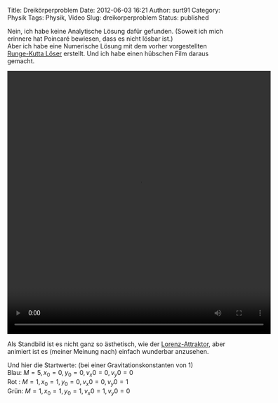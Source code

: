 Title: Dreikörperproblem
Date: 2012-06-03 16:21
Author: surt91
Category: Physik
Tags: Physik, Video
Slug: dreikorperproblem
Status: published

Nein, ich habe keine Analytische Lösung dafür gefunden. (Soweit ich mich
erinnere hat Poincaré bewiesen, dass es nicht lösbar ist.)  
Aber ich habe eine Numerische Lösung mit dem vorher vorgestellten
[Runge-Kutta Löser]({filename}/schmetterlingseffekt.md)
erstellt. Und ich habe einen hübschen Film daraus gemacht.

<video controls="controls" height="600" width="600">
<source src="vid/dreiKorper.mp4" type="video/mp4"></source>
<source src="vid/dreiKorper.webm" type="video/webm"></source>
</video>

Als Standbild ist es nicht ganz so ästhetisch, wie der
[Lorenz-Attraktor]({filename}/schmetterlingseffekt.md),
aber animiert ist es (meiner Meinung nach) einfach wunderbar anzusehen.

Und hier die Startwerte: (bei einer Gravitationskonstanten von 1)  
Blau: $M=5, x_0=0, y_0=0, v_x0=0, v_y0=0$  
Rot : $M=1, x_0=1, y_0=0, v_x0=0, v_y0=1$  
Grün: $M=1, x_0=1, y_0=1, v_x0=1, v_y0=0$

